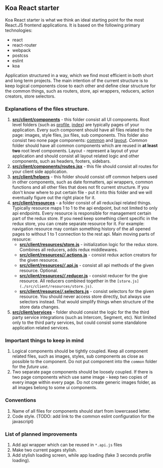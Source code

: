 ## Koa React starter

Koa React starter is what we think an ideal starting point for the most React.JS frontend applications. It is based on the following primary technologies:

- react
- react-router
- webpack
- postcss
- eslint
- koa

Application structured in a way, which we find most efficient in both short and long term projects. The main intention of the current structure is to keep logical components close to each other and define clear structure for the common things, such as routers, store, api wrappers, reducers, action creators, store selectors.

### Explanations of the files structure.

1. **[src/client/components](./src/client/components)** - this folder consist all UI components. Root level folders (such as [profile](./src/components/profile), [index](./src/client/components/index)) are typically pages of your application. Every such component should have all files related to the page: images, style files, jsx files, sub components. This folder also consist two none page components: [common](./src/client/components/common) and [layout](./src/client/components/common). *Common* folder should have all common components which are reused in **at least two** root level components. Layout - represent a layout of your application and should consist all layout related logic and other components, such as headers, footers, sidebars.
2. **[src/client/components/routes.jsx](./src/client/components/routes.jsx)** - this file should consist all routes for your client side application.
3. **[src/client/helpers](./src/client/helpers)** - this folder should consist off common helpers used in other components, such as date formatters, api wrappers, common functions and all other files that does not fit current structure. If you don't know where to put certain file - put it into this folder and we will eventually figure out the right place for it.
4. **[src/client/resources](./src/client/resources/user)** - a folder consist of all redux/api related things. Typically resource maps 1 to 1 to the api endpoint, but not limited to only api endpoints. Every resource is responsible for management certain part of the redux store. If you need keep something client specific in the redux store, you can create separate resource for it. For example: navigation resource may contain something history of the all opened pages to without 1 to 1 connection to the rest api. Main moving parts of resource:
    - **[src/client/resources/store.js](./src/client/resources/store.js)** - initialization logic for the redux store. Combines all reducers, adds redux middlewares.
    - **[src/client/resources/*/*.actions.js](./src/client/resources/user/user.actions.js)** - consist redux action creators for the given resource.
    - **[src/client/resources/*/*.api.js](./src/client/resources/user/user.api.js)** - consist all api methods of the given resource. Optional.
    - **[src/client/resources/*/*.reducer.js](./src/client/resources/user/user.reducer.js)** - consist reducer for the give resource. All reducers combined together in the `[store.js](./src/client/resources/store.js)`.
    - **[src/client/resource/*/*.selectors.js](./src/client/resources/user/user.selectors.js)** - consist selectors for the given resource. You should never access store directly, but always use selectors instead. That would simplify things when structure of the store data changes.
5. **[src/client/services](./src/client/services)** - folder should consist the logic for the the third party service integrations (such as Intercom, Segment, etc). Not limited only to the third party services, but could consist some standalone application related services.

### Important things to keep in mind

1. Logical components should be tightly coupled. Keep all component related files, such as images, styles, sub components as close as possible to the component. Do not put component into the `common` folder for the *future use*.
2. Two separate page components should be loosely coupled. If there is two page components which use same image - keep two copies of every image within every page. Do not create generic images folder, as all images belong to some ui components.

### Conventions

1. Name of all files for components should start from lowercased letter.
2. Code style. (TODO: add link to the common eslint configuration for the javascript)

### List of planned improvements

1. Add api wrapper which can be reused in `*.api.js` files
2. Make two current pages stylish.
3. Add stylish loading screen, while app loading (fake 3 seconds profile loading).
